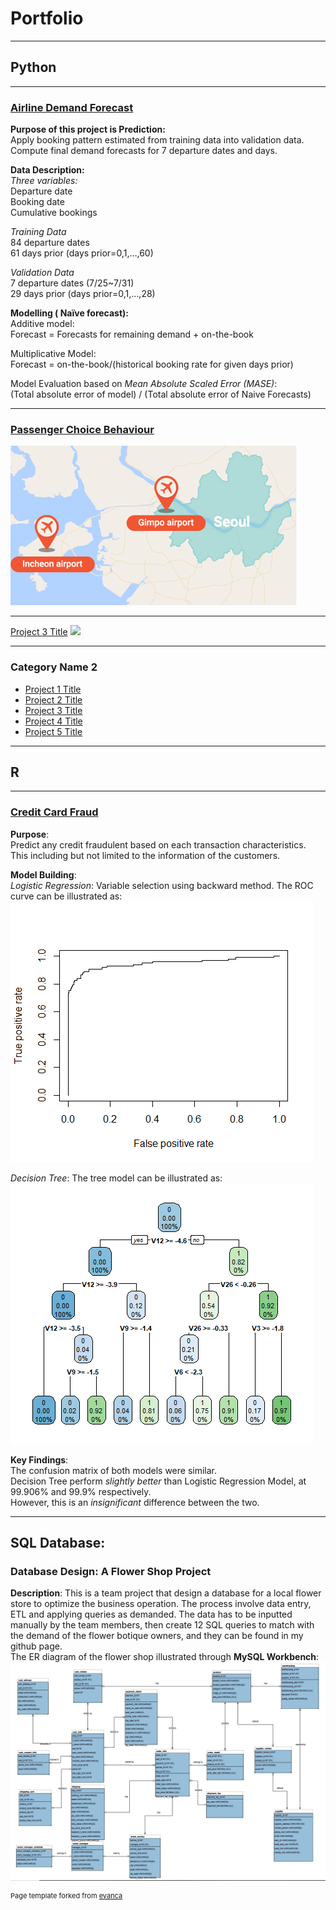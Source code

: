 # Portfolio

---

## Python
--- 

### [Airline Demand Forecast](https://github.com/huuminhn/Airline_Demand_Forecast)  
**Purpose of this project is Prediction:**  
Apply booking pattern estimated from training data into validation data.      
Compute final demand forecasts for 7 departure dates and days.  

**Data Description:**    
*Three variables:*  
Departure date  
Booking date  
Cumulative bookings  

*Training Data*  
84 departure dates  
61 days prior (days prior=0,1,…,60)  

*Validation Data*  
7 departure dates (7/25~7/31)  
29 days prior (days prior=0,1,…,28)  

**Modelling ( Naïve forecast):**    
Additive model:  
Forecast = Forecasts for remaining demand + on-the-book  

Multiplicative Model:  
Forecast = on-the-book/(historical booking rate for given days prior)  

Model Evaluation based on *Mean Absolute Scaled Error (MASE)*:  
(Total absolute error of model) / (Total absolute error of Naive Forecasts)  

---
### [Passenger Choice Behaviour](https://github.com/huuminhn/Passenger_Choice_Behaviour)
<img src="Airports.png?raw=true"/>

---
[Project 3 Title](http://www.google.com/)
<img src="images/dummy_thumbnail.jpg?raw=true"/>

---

### Category Name 2

- [Project 1 Title](https://github.com/huuminhn/Credit_Fraud_R)
- [Project 2 Title](http://example.com/)
- [Project 3 Title](http://example.com/)
- [Project 4 Title](http://example.com/)
- [Project 5 Title](http://example.com/)

---
## R
---

### [Credit Card Fraud](https://github.com/huuminhn/Credit_Fraud_R)
**Purpose**:  
Predict any credit fraudulent based on each transaction characteristics.
This including but not limited to the information of the customers.

**Model Building**:   
*Logistic Regression*: Variable selection using backward method. The ROC curve can be illustrated as:    
<img src="Rplot_ROC.png?raw=true"/>

*Decision Tree*: The tree model can be illustrated as:  
<img src="Rplot_Tree.png?raw=true"/>

**Key Findings**:  
The confusion matrix of both models were similar.  
Decision Tree perform *slightly better* than Logistic Regression Model, at 99.906% and 99.9% respectively.  
However, this is an *insignificant* difference between the two.

---

## SQL Database:

### Database Design: A Flower Shop Project
**Description**: This is a team project that design a database for a local flower store to optimize the business operation. The process involve data entry, ETL and applying queries as demanded. The data has to be inputted manually by the team members, then create 12 SQL queries to match with the demand of the flower botique owners, and they can be found in my github page.  
The ER diagram of the flower shop illustrated through **MySQL Workbench**:  
<img src="Flower_ER.png?raw=true"/>
<p style="font-size:11px">Page template forked from <a href="https://github.com/evanca/quick-portfolio">evanca</a></p>
<!-- Remove above link if you don't want to attibute -->
